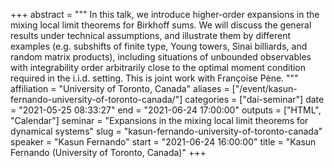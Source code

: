 +++
abstract = """
In this talk, we introduce higher-order expansions in the mixing local limit theorems for Birkhoff sums. We will discuss the general results under technical assumptions, and illustrate them by different examples (e.g. subshifts of finite type, Young towers, Sinai billiards, and random matrix products), including situations of unbounded observables with integrability order arbitrarily close to the optimal moment condition required in the i.i.d. setting. This is joint work with Françoise Pène.
"""
affiliation = "University of Toronto, Canada"
aliases = ["/event/kasun-fernando-university-of-toronto-canada/"]
categories = ["dai-seminar"]
date = "2021-05-25 08:33:27"
end = "2021-06-24 17:00:00"
outputs = ["HTML", "Calendar"]
seminar = "Expansions in the mixing local limit theorems for dynamical systems"
slug = "kasun-fernando-university-of-toronto-canada"
speaker = "Kasun Fernando"
start = "2021-06-24 16:00:00"
title = "Kasun Fernando (University of Toronto, Canada)"
+++
